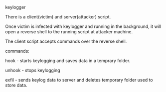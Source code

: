 keylogger

There is a client(victim) and server(attacker) script.

Once victim is infected with keylogger and running in the background, it will open a reverse shell to the running script at attacker machine.

The client script accepts commands over the reverse shell.

commands:

hook - starts keylogging and saves data in a temprary folder.

unhook - stops keylogging

exfil - sends keylog data to server and deletes temporary folder used to store data.
